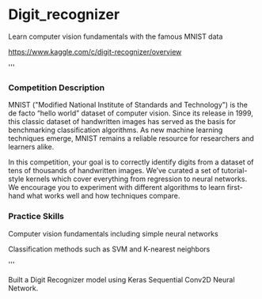 # Digit_recognizer
Learn computer vision fundamentals with the famous MNIST data

https://www.kaggle.com/c/digit-recognizer/overview

'''
### Competition Description

MNIST ("Modified National Institute of Standards and Technology") is the de facto “hello world” dataset of computer vision. Since its release in 1999, this classic dataset of handwritten images has served as the basis for benchmarking classification algorithms. As new machine learning techniques emerge, MNIST remains a reliable resource for researchers and learners alike.

In this competition, your goal is to correctly identify digits from a dataset of tens of thousands of handwritten images. We’ve curated a set of tutorial-style kernels which cover everything from regression to neural networks. We encourage you to experiment with different algorithms to learn first-hand what works well and how techniques compare.

### Practice Skills

Computer vision fundamentals including simple neural networks

Classification methods such as SVM and K-nearest neighbors

'''

Built a Digit Recognizer model using Keras Sequential Conv2D Neural Network.

